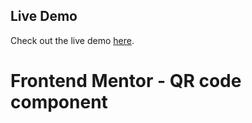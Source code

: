 ## Live Demo
Check out the live demo [here](https://vercel.com/goranskaljac97gmailcoms-projects/qr-code-component/ANVvwH4hHYaSpmvL18c74LRAsQUW).


# Frontend Mentor - QR code component


